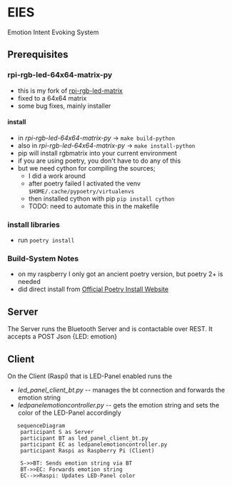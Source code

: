 # EIES
Emotion Intent Evoking System

## Prerequisites

### rpi-rgb-led-64x64-matrix-py

- this is my fork of [rpi-rgb-led-matrix](https://github.com/hzeller/rpi-rgb-led-matrix)
- fixed to a 64x64 matrix
- some bug fixes, mainly installer

#### install

- in *rpi-rgb-led-64x64-matrix-py* -> ``` make build-python ```
- also in *rpi-rgb-led-64x64-matrix-py* -> ``` make install-python ```
- pip will install rgbmatrix into your current environment
- if you are using poetry, you don't have to do any of this
- but we need cython for compiling the sources;
     - I did a work around
     - after poetry failed I activated the venv ```$HOME/.cache/pypoetry/virtualenvs```
     - then installed cython with pip  ```pip install cython```
     - TODO: need to automate this in the makefile

### install libraries

- run ``` poetry install ```

### Build-System Notes

- on my raspberry I only got an ancient poetry version, but poetry 2+ is needed
- did direct install from [Official Poetry Install Website](https://python-poetry.org/docs/#installing-with-the-official-installer)

## Server

The Server runs the Bluetooth Server and is contactable over REST.
It accepts a POST Json {LED: emotion}

## Client

On the Client (Raspi) that is LED-Panel enabled runs the 
- *led_panel_client_bt.py* -- manages the bt connection and forwards the emotion string
- *ledpanelemotioncontroller.py* -- gets the emotion string and sets the color of the LED-Panel accordingly

```mermaid
   sequenceDiagram
    participant S as Server
    participant BT as led_panel_client_bt.py
    participant EC as ledpanelemotioncontroller.py
    participant Raspi as Raspberry Pi (Client)

    S->>BT: Sends emotion string via BT
    BT->>EC: Forwards emotion string
    EC-->>Raspi: Updates LED-Panel color
 
```

